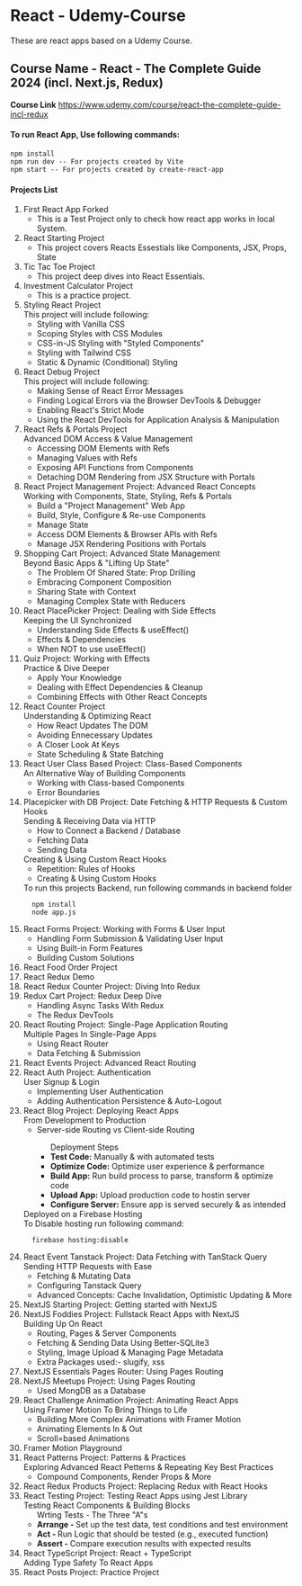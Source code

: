 # React - Udemy-Course
These are react apps based on a Udemy Course.

<h2>Course Name - React - The Complete Guide 2024 (incl. Next.js, Redux)</h2>

<b>Course Link</b>
https://www.udemy.com/course/react-the-complete-guide-incl-redux

<p>
<h4>To run React App, Use following commands:</h4>
<p>

```npm
npm install
npm run dev -- For projects created by Vite
npm start -- For projects created by create-react-app
```

</p>
</P>

<h4>Projects List</h4>
<ol>
  <li>First React App Forked
    <ul>
      <li>This is a Test Project only to check how react app works in local System.</li>
    </ul>
  </li>
  <li>React Starting Project
    <ul>
      <li>This project covers Reacts Essestials like Components, JSX, Props, State</li>
    </ul>
  </li>
  <li>Tic Tac Toe Project
    <ul>
      <li>This project deep dives into React Essentials.</li>
    </ul>
  </li>
  <li>Investment Calculator Project
    <ul>
      <li>This is a practice project.</li>
    </ul>
  </li>
  <li>Styling React Project <br>
  This project will include following:
    <ul>
      <li>Styling with Vanilla CSS</li>
      <li>Scoping Styles with CSS Modules</li>
      <li>CSS-in-JS Styling with "Styled Components"</li>
      <li>Styling with Tailwind CSS</li>
      <li>Static & Dynamic (Conditional) Styling</li>
    </ul>
  </li>
  <li>React Debug Project <br>
  This project will include following:
    <ul>
      <li>Making Sense of React Error Messages</li>
      <li>Finding Logical Errors via the Browser DevTools & Debugger</li>
      <li>Enabling React's Strict Mode</li>
      <li>Using the React DevTools for Application Analysis & Manipulation</li>
    </ul>
  </li>
  <li>React Refs & Portals Project <br>
  Advanced DOM Access & Value Management
    <ul>
      <li>Accessing DOM Elements with Refs</li>
      <li>Managing Values with Refs</li>
      <li>Exposing API Functions from Components</li>
      <li>Detaching DOM Rendering from JSX Structure with Portals</li>
    </ul>
  </li>
  <li>React Project Management Project: Advanced React Concepts<br>
  Working with Components, State, Styling, Refs & Portals
    <ul>
      <li>Build a "Project Management" Web App</li>
      <li>Build, Style, Configure & Re-use Components</li>
      <li>Manage State</li>
      <li>Access DOM Elements & Browser APIs with Refs</li>
      <li>Manage JSX Rendering Positions with Portals</li>
    </ul>
  </li>
  <li>Shopping Cart Project: Advanced State Management<br>
  Beyond Basic Apps & "Lifting Up State"
    <ul>
      <li>The Problem Of Shared State: Prop Drilling
      <li>Embracing Component Composition</li>
      <li>Sharing State with Context</li>
      <li>Managing Complex State with Reducers</li>
    </ul>
  </li>
  <li>React PlacePicker Project: Dealing with Side Effects<br>
  Keeping the UI Synchronized
    <ul>
      <li>Understanding Side Effects & useEffect()</li>
      <li>Effects & Dependencies</li>
      <li>When NOT to use useEffect()</li>
    </ul>
  </li>
  <li>Quiz Project: Working with Effects<br>
  Practice & Dive Deeper
    <ul>
      <li>Apply Your Knowledge</li>
      <li>Dealing with Effect Dependencies & Cleanup</li>
      <li>Combining Effects with Other React Concepts</li>
    </ul>
  </li>
  <li>React Counter Project<br>
  Understanding & Optimizing React
    <ul>
      <li>How React Updates The DOM</li>
      <li>Avoiding Ennecessary Updates</li>
      <li>A Closer Look At Keys</li>
      <li>State Scheduling & State Batching</li>
    </ul>
  </li>
  <li>React User Class Based Project: Class-Based Components<br>
  An Alternative Way of Building Components
    <ul>
      <li>Working with Class-based Components</li>
      <li>Error Boundaries</li>
    </ul>
  </li>
  <li>Placepicker with DB Project: Date Fetching & HTTP Requests & Custom Hooks<br>
  Sending & Receiving Data via HTTP
    <ul>
      <li>How to Connect a Backend / Database</li>
      <li>Fetching Data</li>
      <li>Sending Data</li>
    </ul>
  Creating & Using Custom React Hooks
    <ul>
      <li>Repetition: Rules of Hooks</li>
      <li>Creating & Using Custom Hooks</li>
    </ul>
    To run this projects Backend, run following commands in backend folder 
    
```npm
  npm install
  node app.js
```
    
  </li>
  <li>React Forms Project: Working with Forms & User Input
    <ul>
      <li>Handling Form Submission & Validating User Input</li>
      <li>Using Built-in Form Features</li>
      <li>Building Custom Solutions</li>
    </ul>
  </li>
  <li>React Food Order Project
  </li>
  <li>React Redux Demo
  </li>
  <li>React Redux Counter Project: Diving Into Redux
  </li>
  <li>Redux Cart Project: Redux Deep Dive
    <ul>
      <li>Handling Async Tasks With Redux</li>
      <li>The Redux DevTools</li>
    </ul>
  </li>
  <li>React Routing Project: Single-Page Application Routing<br>
  Multiple Pages In Single-Page Apps
    <ul>
      <li>Using React Router</li>
      <li>Data Fetching & Submission</li>
    </ul>
  </li>
  <li>React Events Project: Advanced React Routing
  </li>
  <li>React Auth Project: Authentication<br>
  User Signup & Login
    <ul>
      <li>Implementing User Authentication</li>
      <li>Adding Authentication Persistence & Auto-Logout</li>
    </ul>
  </li>
  <li>React Blog Project: Deploying React Apps<br>
  From Development to Production
    <ul>
      <li>Server-side Routing vs Client-side Routing</li>
      <ul>Deployment Steps
        <li><b>Test Code:</b> Manually & with automated tests</li>
        <li><b>Optimize Code:</b> Optimize user experience & performance</li>
        <li><b>Build App:</b> Run build process to parse, transform & optimize code</li>
        <li><b>Upload App:</b> Upload production code to hostin server</li>
        <li><b>Configure Server:</b> Ensure app is served securely & as intended</li>
      </ul>
    </ul>
    Deployed on a Firebase Hosting<br>
    To Disable hosting run following command: 

```npm
  firebase hosting:disable
```

  </li>
  <li>React Event Tanstack Project: Data Fetching with TanStack Query<br>
  Sending HTTP Requests with Ease
    <ul>
      <li>Fetching & Mutating Data</li>
      <li>Configuring Tanstack Query</li>
      <li>Advanced Concepts: Cache Invalidation, Optimistic Updating & More</li>
    </ul>
  </li>
  <li>NextJS Starting Project: Getting started with NextJS
  </li>
  <li>NextJS Foddies Project: Fullstack React Apps with NextJS<br>
  Building Up On React
  <ul>
      <li>Routing, Pages & Server Components</li>
      <li>Fetching & Sending Data Using Better-SQLite3</li>
      <li>Styling, Image Upload & Managing Page Metadata</li>
      <li>Extra Packages used:- slugify, xss</li>
    </ul>
  </li>
  <li>NextJS Essentials Pages Router: Using Pages Routing
  </li>
  <li>NextJS Meetups Project: Using Pages Routing
    <ul>
      <li>Used MongDB as a Database</li>
    </ul>
  </li>
  <li>React Challenge Animation Project: Animating React Apps<br>
  Using Framer Motion To Bring Things to Life
    <ul>
      <li>Building More Complex Animations with Framer Motion</li>
      <li>Animating Elements In & Out</li>
      <li>Scroll=based Animations</li>
    </ul>
  </li>
  <li>Framer Motion Playground
  </li>
  <li>React Patterns Project: Patterns & Practices<br>
  Exploring Advanced React Petterns & Repeating Key Best Practices
    <ul>
      <li>Compound Components, Render Props & More</li>
    </ul>
  </li>
  <li>React Redux Products Project: Replacing Redux with React Hooks
  </li>
  <li>React Testing Project: Testing React Apps using Jest Library<br>
  Testing React Components & Building Blocks
    <ul>Wrting Tests - The Three "A"s
      <li><b>Arrange - </b>Set up the test data, test conditions and test environment</li>
      <li><b>Act - </b>Run Logic that should be tested (e.g., executed function)</li>
      <li><b>Assert - </b>Compare execution results with expected results</li>
    </ul>
  </li>
  <li>React TypeScript Project: React + TypeScript<br>
  Adding Type Safety To React Apps
  </li>
  <li>React Posts Project: Practice Project
  </li>
</ol>
